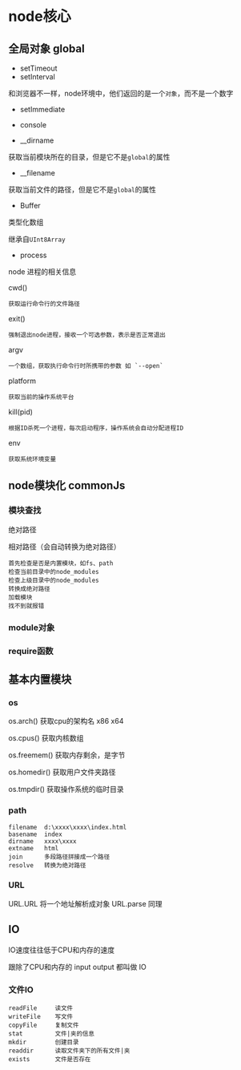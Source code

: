 # node核心

## 全局对象 global

- setTimeout
- setInterval

和浏览器不一样，node环境中，他们返回的是一个`对象`，而不是一个数字

- setImmediate
- console


- __dirname

获取当前模块所在的目录，但是它不是`global`的属性

- __filename

获取当前文件的路径，但是它不是`global`的属性

- Buffer

类型化数组

继承自`UInt8Array`

- process

node 进程的相关信息

cwd()

    获取运行命令行的文件路径

exit()

    强制退出node进程，接收一个可选参数，表示是否正常退出

argv

    一个数组，获取执行命令行时所携带的参数 如 `--open`

platform

    获取当前的操作系统平台

kill(pid)

    根据ID杀死一个进程，每次启动程序，操作系统会自动分配进程ID

env

    获取系统环境变量

## node模块化 commonJs

### 模块查找

绝对路径

相对路径（会自动转换为绝对路径）

    首先检查是否是内置模块，如fs、path
    检查当前目录中的node_modules
    检查上级目录中的node_modules
    转换成绝对路径
    加载模块
    找不到就报错

### module对象

### require函数

## 基本内置模块

### os

os.arch() 获取cpu的架构名  x86 x64

os.cpus() 获取内核数组

os.freemem() 获取内存剩余，是字节

os.homedir() 获取用户文件夹路径

os.tmpdir() 获取操作系统的临时目录

### path

    filename  d:\xxxx\xxxx\index.html
    basename  index
    dirname   xxxx\xxxx
    extname   html
    join      多段路径拼接成一个路径
    resolve   转换为绝对路径

### URL

URL.URL    将一个地址解析成对象
URL.parse  同理

## IO

IO速度往往低于CPU和内存的速度

跟除了CPU和内存的 input  output 都叫做 IO

### 文件IO

    readFile     读文件
    writeFile    写文件
    copyFile     复制文件
    stat         文件|夹的信息
    mkdir        创建目录
    readdir      读取文件夹下的所有文件|夹
    exists       文件是否存在